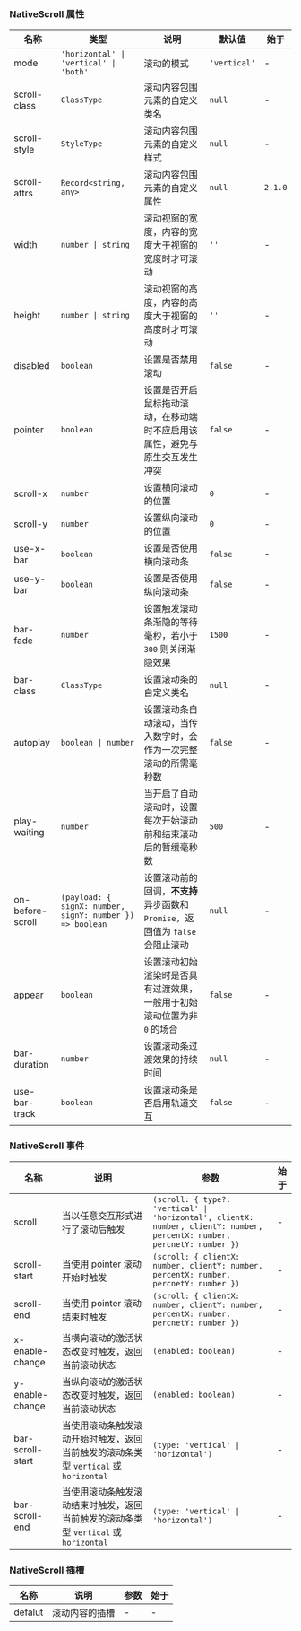 ### NativeScroll 属性

| 名称             | 类型                                                     | 说明                                                                          | 默认值       | 始于    |
| ---------------- | -------------------------------------------------------- | ----------------------------------------------------------------------------- | ------------ | ------- |
| mode             | `'horizontal' \| 'vertical' \| 'both'`                   | 滚动的模式                                                                    | `'vertical'` | -       |
| scroll-class     | `ClassType`                                              | 滚动内容包围元素的自定义类名                                                  | `null`       | -       |
| scroll-style     | `StyleType`                                              | 滚动内容包围元素的自定义样式                                                  | `null`       | -       |
| scroll-attrs     | `Record<string, any>`                                    | 滚动内容包围元素的自定义属性                                                  | `null`       | `2.1.0` |
| width            | `number \| string`                                       | 滚动视窗的宽度，内容的宽度大于视窗的宽度时才可滚动                            | `''`         | -       |
| height           | `number \| string`                                       | 滚动视窗的高度，内容的高度大于视窗的高度时才可滚动                            | `''`         | -       |
| disabled         | `boolean`                                                | 设置是否禁用滚动                                                              | `false`      | -       |
| pointer          | `boolean`                                                | 设置是否开启鼠标拖动滚动，在移动端时不应启用该属性，避免与原生交互发生冲突    | `false`      | -       |
| scroll-x         | `number`                                                 | 设置横向滚动的位置                                                            | `0`          | -       |
| scroll-y         | `number`                                                 | 设置纵向滚动的位置                                                            | `0`          | -       |
| use-x-bar        | `boolean`                                                | 设置是否使用横向滚动条                                                        | `false`      | -       |
| use-y-bar        | `boolean`                                                | 设置是否使用纵向滚动条                                                        | `false`      | -       |
| bar-fade         | `number`                                                 | 设置触发滚动条渐隐的等待毫秒，若小于 `300` 则关闭渐隐效果                     | `1500`       | -       |
| bar-class        | `ClassType`                                              | 设置滚动条的自定义类名                                                        | `null`       | -       |
| autoplay         | `boolean \| number`                                      | 设置滚动条自动滚动，当传入数字时，会作为一次完整滚动的所需毫秒数              | `false`      | -       |
| play-waiting     | `number`                                                 | 当开启了自动滚动时，设置每次开始滚动前和结束滚动后的暂缓毫秒数                | `500`        | -       |
| on-before-scroll | `(payload: { signX: number, signY: number }) => boolean` | 设置滚动前的回调，**不支持**异步函数和 `Promise`，返回值为 `false` 会阻止滚动 | `null`       | -       |
| appear           | `boolean`                                                | 设置滚动初始渲染时是否具有过渡效果，一般用于初始滚动位置为非 `0` 的场合       | `false`      | -       |
| bar-duration     | `number`                                                 | 设置滚动条过渡效果的持续时间                                                  | `null`       | -       |
| use-bar-track    | `boolean`                                                | 设置滚动条是否启用轨道交互                                                    | `false`      | -       |

### NativeScroll 事件

| 名称             | 说明                                                                                | 参数                                                                                                                    | 始于 |
| ---------------- | ----------------------------------------------------------------------------------- | ----------------------------------------------------------------------------------------------------------------------- | ---- |
| scroll           | 当以任意交互形式进行了滚动后触发                                                    | `(scroll: { type?: 'vertical' \| 'horizontal', clientX: number, clientY: number, percentX: number, percnetY: number })` | -    |
| scroll-start     | 当使用 pointer 滚动开始时触发                                                       | `(scroll: { clientX: number, clientY: number, percentX: number, percnetY: number })`                                    | -    |
| scroll-end       | 当使用 pointer 滚动结束时触发                                                       | `(scroll: { clientX: number, clientY: number, percentX: number, percnetY: number })`                                    | -    |
| x-enable-change  | 当横向滚动的激活状态改变时触发，返回当前滚动状态                                    | `(enabled: boolean)`                                                                                                    | -    |
| y-enable-change  | 当纵向滚动的激活状态改变时触发，返回当前滚动状态                                    | `(enabled: boolean)`                                                                                                    | -    |
| bar-scroll-start | 当使用滚动条触发滚动开始时触发，返回当前触发的滚动条类型 `vertical` 或 `horizontal` | `(type: 'vertical' \| 'horizontal')`                                                                                    | -    |
| bar-scroll-end   | 当使用滚动条触发滚动结束时触发，返回当前触发的滚动条类型 `vertical` 或 `horizontal` | `(type: 'vertical' \| 'horizontal')`                                                                                    | -    |

### NativeScroll 插槽

| 名称    | 说明           | 参数 | 始于 |
| ------- | -------------- | ---- | ---- |
| defalut | 滚动内容的插槽 | -    | -    |
